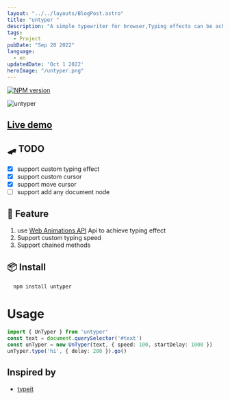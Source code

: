 ```yaml
---
layout: "../../layouts/BlogPost.astro"
title: "untyper "
description: "A simple typewriter for browser,Typing effects can be achieved using chained methods"
tags:
  - Project
pubDate: "Sep 28 2022"
language: 
  - en
updatedDate: 'Oct 1 2022'
heroImage: "/untyper.png"
---
```



[![NPM version](https://img.shields.io/npm/v/untyper?color=a1b858&label=)](https://www.npmjs.com/package/untyper)

![untyper](../../..//gif/CPT2209191551-397x87.gif)

## [Live demo](https://stackblitz.com/edit/vitejs-vite-2qxcej?file=main.js)

## 🛹 TODO
- [x] support custom typing effect
- [x] support custom cursor
- [x] support move cursor
- [ ] support add any document node

## 🚀 Feature
  1. use [Web Animations API](https://developer.mozilla.org/en-US/docs/Web/API/Animation) Api to achieve typing effect
  2. Support custom typing speed
  3. Support chained methods
## 📦 Install

```bash
  npm install untyper
```
# Usage

```ts
import { UnTyper } from 'untyper'
const text = document.querySelector('#text')
const unTyper = new UnTyper(text, { speed: 100, startDelay: 1000 })
unTyper.type('hi', { delay: 200 }).go()

```


## Inspired by 
 - [typeit](https://github.com/alexmacarthur/typeit)

